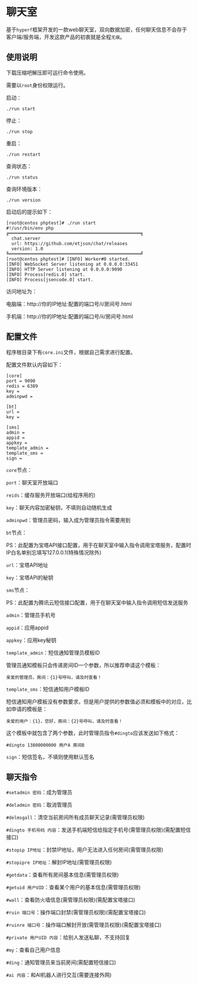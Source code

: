 # 聊天室

基于`hyperf`框架开发的一款web聊天室，双向数据加密，任何聊天信息不会存于客户端/服务端，开发这款产品的初衷就是全程`无痕`。

## 使用说明

下载压缩吧解压即可运行命令使用。

需要以`root`身份权限运行。

启动：

```shell
./run start
```

停止：

```shell
./run stop
```

重启：

```shell
./run restart
```

查询状态：

```shell
./run status
```

查询环境版本：

```shell
./run version
```

启动后的提示如下：

```text
[root@centos phptest]# ./run start
#!/usr/bin/env php
╔══════════════════════════════════════════════════╗
  chat.server
  url: https://github.com/etjson/chat/releases
  version: 1.0
╚══════════════════════════════════════════════════╝
[root@centos phptest]# [INFO] Worker#0 started.
[INFO] WebSocket Server listening at 0.0.0.0:33451
[INFO] HTTP Server listening at 0.0.0.0:9090
[INFO] Process[redis.0] start.
[INFO] Process[jsencode.0] start.
```

访问地址为：

电脑端：http://你的IP地址:配置的端口号/i/房间号.html

手机端：http://你的IP地址:配置的端口号/ii/房间号.html

## 配置文件

程序根目录下有`core.ini`文件，根据自己需求进行配置。

配置文件默认内容如下：

```text
[core]
port = 9090
redis = 6389
key =
adminpwd =

[bt]
url =
key =

[sms]
admin =
appid =
appkey =
template_admin =
template_sms =
sign =
```

`core`节点：

`port`：聊天室开放端口

`reids`：缓存服务开放端口(给程序用的)

`key`：聊天内容加密秘钥，不填则自动随机生成

`adminpwd`：管理员密码，输入成为管理员指令需要用到

`bt`节点：

PS：此配置为宝塔API接口配置，用于在聊天室中输入指令调用宝塔服务，配置时IP白名单别忘填写127.0.0.1(特殊情况除外)

`url`：宝塔API地址

`key`：宝塔API的秘钥

`sms`节点：

PS：此配置为腾讯云短信接口配置，用于在聊天室中输入指令调用短信发送服务

`admin`：管理员手机号

`appid`：应用appid

`appkey`：应用key秘钥

`template_admin`：短信通知管理员模板ID

管理员通知模板只会传递房间ID一个参数，所以推荐申请这个模板：

```text
亲爱的管理员，房间：{1}号呼叫，请及时查看！
```

`template_sms`：短信通知用户模板ID

短信通知用户模板没有参数要求，但是用户提供的参数值必须和模板中的对应，比如申请的模板是：

```text
亲爱的用户：{1}，您好，房间：{2}号呼叫，请及时查看！
```

这个模板中就包含了两个参数，此时管理员指令`#dingto`应该发送如下格式：

```text
#dingto 13800000000 用户A 房间B
```

`sign`：短信签名，不填则使用默认签名

## 聊天指令

`#setadmin 密码`：成为管理员

`#deladmin 密码`：取消管理员

`#delmsgall`：清空当前房间所有成员聊天记录(需管理员权限)

`#dingto 手机号码 内容`：发送手机端短信给指定手机号(需管理员权限)(需配置短信接口)

`#stopip IP地址`：封禁IP地址，用户无法进入任何房间(需管理员权限)

`#stopipre IP地址`：解封IP地址(需管理员权限)

`#getdata`：查看所有房间基本信息(需管理员权限)

`#getuid 用户UID`：查看某个用户的基本信息(需管理员权限)

`#wall`：查看防火墙信息(需管理员权限)(需配置宝塔接口)

`#ruin 端口号`：操作端口封禁(需管理员权限)(需配置宝塔接口)

`#ruinre 端口号`：操作端口解封开放(需管理员权限)(需配置宝塔接口)

`#private 用户UID 内容`：给别人发送私聊，不支持回复

`#my`：查看自己用户信息

`#ding`：通知管理员来当前房间(需配置短信接口)

`#ai 内容`：和AI机器人进行交互(需要连接外网)
